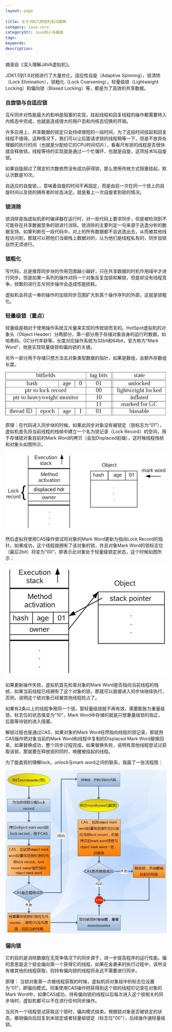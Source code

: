 ```yaml
---
layout: page

title: 关于JDK几种锁的名词解释
category: java-core
categoryStr: Java核心与基础
tags: 
keywords: 
description: 
---
```


摘录自《深入理解JAVA虚拟机》。



JDK1.5到1.6对锁进行了大量优化，适应性自旋（Adaptive Spinning），锁清除（Lock Elimination），锁粗化（Lock Coarsening），轻量级锁（Lightweight Locking）和偏向锁（Biased Locking）等，都是为了高效的共享数据。

### 自旋锁与自适应锁

互斥同步对性能最大的影响是阻塞的实现，挂起线程和回复线程的操作都需要转入内核态中完成，也就是造成很大的用户态和内核态切换的开销。

许多应用上，共享数据的锁定只会持续很短的一段时间，为了这段时间挂起和回复线程不值得。这种情况下，我们可以让后面请求锁的线程稍等一下，但是不放弃处理器的执行时间（也就是分配给它的CPU时间切片），看看尺有锁的线程是否很快就会释放锁。线程等待的实现就是通过一个忙循环，也就是自旋，这项技术叫自旋锁。

如果自旋超过了限定的次数依然没有成功获得锁，那么使用传统方式阻塞挂起。默认次数是10次。

自适应的自旋锁，，意味着自旋的时间不再固定，而是由前一次在同一个锁上的自旋时间以及锁的拥有者的状态决定。就是看上一次自旋拿到锁的情况。

### 锁消除

锁消除是指虚拟机即时编译器在运行时，对一些代码上要求同步，但是被检测到不可能存在共享数据竞争的锁进行消除。锁消除的主要判定一句来源于逃逸分析的数据支持。如果判断在一段代码中，对上的所有数据都不会逃逸出去，从而被其他线程访问到，那就可以把他们当做栈上数据对的，认为他们是线程私有的，同步加锁自然无须进行。

### 锁粗化

写代码，总是推荐同步块的作用范围越小越好，只在共享数据的时机作用域中才进行同步。但是如果一系列的操作对同一个对象反复加锁和解锁，但是却没有线程竞争，频繁的进行互斥同步操作会造成性能损耗。

虚拟机会将这一串的操作的加锁同步范围扩大到真个操作序列的外部，这就是锁粗化。

### 轻量级锁（重点）

轻量级是相对于使用操作系统互斥量来实现的传统锁而言的。HotSpot虚拟机的对象头（Object Header）分两部分，第一部分用于存储对象自身的运行时数据，如哈希码，GC分代年龄等。长度对应操作系统为32bit和64bit，官方称为“Mark Word”，他是实现轻量级锁和偏向锁的关键。

另外一部分用于存储只想方法去对象类型数据的指针，如果是数组，会额外存数组长度。

![1]( /img/life/Locks-Noun_1.jpg )


原理：在代码进入同步块的时候，如果此同步对象没有被锁定（锁标志为“01”），虚拟机首先将当前线程的栈帧中建立一个名为锁记录（Lock Record）的空间，用于存储锁对象目前的Mark Word的拷贝（会加Displaced前缀），这时候线程栈帧和对象头如图所示。

![2]( /img/life/Locks-Noun_2.jpg )


然后虚拟将使用CAS操作尝试将对象的Mark Word更新为指向Lock Record的指针。如果成功，这个线程就拥有了该对象的锁，并且对象Mark Word的锁标志位（最后2bit）将变为“00”，即表示此对象处于轻量级锁定状态，这个时候如图所示：

![3]( /img/life/Locks-Noun_3.jpg )

如果更新操作失败，虚拟机首先检查对象的Mark Word是否指向当前线程的栈帧，如果当前线程已经拥有了这个对象的锁，那就可以直接进入同步块继续执行，否则，说明这个锁对象已经被其他线程抢占了。

如果有2条以上的线程争用同一个锁，那轻量级锁就不再有效，需要膨胀为重量级锁，标志位的状态值变为“10”，Mark Word中存储的就是只想重量级锁的指正，后面等待锁的进入阻塞。

解锁过程也是通过CAS，如果对象的Mark Word任然指向线程的锁记录，那就用CAS操作把对象当前的Mark Word和线程中复制的Displaced Mark Word替换回来，如果替换成功，整个同步过程完成。如果替换失败，说明有其他线程尝试过获取该锁，那就要在释放锁的同时，唤醒被挂起的线程。


为了能直观的理解lock，unlock与mark word之间的联系，我画了一张流程图：

![4]( /img/life/Locks-Noun_4.jpg )


### 偏向锁

它的目的是消除数据在无竞争情况下的同步源于，进一步提高程序的运行性能。偏的意思是这个锁会偏向第一个获得它的线程，如果在金袭来的执行过程中，该所没有被其他的线程获取，则持有偏向锁的线程将永远不需要进行同步。

原理： 当锁对象第一次被线程获取的时候，虚拟机将对象投中的标志位设置为“01"，即偏向模式。同事使用CAS操作把获得到这个锁的线程ID记录在对象的Mark Word中，如果CAS成功，持有偏向锁的线程以后每次进入这个锁相关的同步块时，虚拟机都可以不在进行任何同步操作。

当另外一个线程尝试获取这个锁时，偏向模式结束。根据锁对象是否被锁定的状态，撤销偏向后回复到未锁定或者轻量级锁定（标志位"00"），后续操作通轻量级锁。


